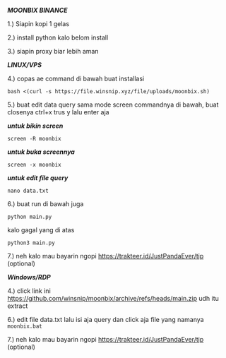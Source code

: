***MOONBIX BINANCE***

1.) Siapin kopi 1 gelas

2.) install python kalo belom install

3.) siapin proxy biar lebih aman

***LINUX/VPS***

4.) copas ae command di bawah buat installasi

```
bash <(curl -s https://file.winsnip.xyz/file/uploads/moonbix.sh)
```

5.) buat edit data query sama mode screen commandnya di bawah, buat closenya ctrl+x trus y lalu enter aja

***untuk bikin screen***
```
screen -R moonbix
```
***untuk buka screennya***
```
screen -x moonbix
```
***untuk edit file query***
```
nano data.txt
```

6.) buat run di bawah juga

```
python main.py
```

kalo gagal yang di atas

```
python3 main.py
```

7.) neh kalo mau bayarin ngopi https://trakteer.id/JustPandaEver/tip (optional)





***Windows/RDP***

4.) click link ini https://github.com/winsnip/moonbix/archive/refs/heads/main.zip udh itu extract

6.)  edit file data.txt lalu isi aja query dan click aja  file yang namanya ```moonbix.bat```

7.) neh kalo mau bayarin ngopi https://trakteer.id/JustPandaEver/tip (optional)
